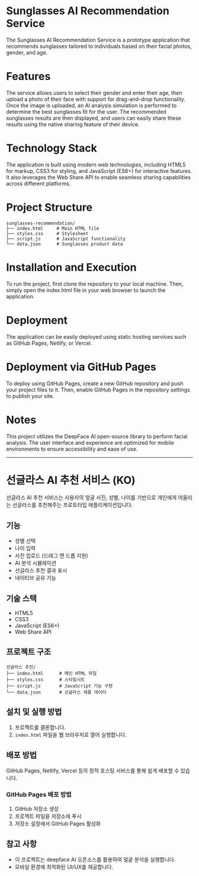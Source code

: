 # Sunglasses AI Recommendation Service
The Sunglasses AI Recommendation Service is a prototype application that recommends sunglasses tailored to individuals based on their facial photos, gender, and age.

# Features
The service allows users to select their gender and enter their age, then upload a photo of their face with support for drag-and-drop functionality. Once the image is uploaded, an AI analysis simulation is performed to determine the best sunglasses fit for the user. The recommended sunglasses results are then displayed, and users can easily share these results using the native sharing feature of their device.

# Technology Stack
The application is built using modern web technologies, including HTML5 for markup, CSS3 for styling, and JavaScript (ES6+) for interactive features. It also leverages the Web Share API to enable seamless sharing capabilities across different platforms.

# Project Structure

```
sunglasses-recommendation/
├── index.html     # Main HTML file
├── styles.css     # Stylesheet
├── script.js      # JavaScript functionality
└── data.json      # Sunglasses product data
```

# Installation and Execution
To run the project, first clone the repository to your local machine. Then, simply open the index.html file in your web browser to launch the application.

# Deployment
The application can be easily deployed using static hosting services such as GitHub Pages, Netlify, or Vercel.

# Deployment via GitHub Pages
To deploy using GitHub Pages, create a new GitHub repository and push your project files to it. Then, enable GitHub Pages in the repository settings to publish your site.

# Notes
This project utilizes the DeepFace AI open-source library to perform facial analysis. The user interface and experience are optimized for mobile environments to ensure accessibility and ease of use.

---------------------------------------------------------------------------------------------------------------

# 선글라스 AI 추천 서비스 (KO)

선글라스 AI 추천 서비스는 사용자의 얼굴 사진, 성별, 나이를 기반으로 개인에게 어울리는 선글라스를 추천해주는 프로토타입 애플리케이션입니다.

## 기능

- 성별 선택
- 나이 입력
- 사진 업로드 (드래그 앤 드롭 지원)
- AI 분석 시뮬레이션
- 선글라스 추천 결과 표시
- 네이티브 공유 기능

## 기술 스택

- HTML5
- CSS3
- JavaScript (ES6+)
- Web Share API

## 프로젝트 구조

```
선글라스 추천/
├── index.html      # 메인 HTML 파일
├── styles.css      # 스타일시트
├── script.js       # JavaScript 기능 구현
└── data.json       # 선글라스 제품 데이터
```

## 설치 및 실행 방법

1. 프로젝트를 클론합니다.
2. `index.html` 파일을 웹 브라우저로 열어 실행합니다.

## 배포 방법

GitHub Pages, Netlify, Vercel 등의 정적 호스팅 서비스를 통해 쉽게 배포할 수 있습니다.

### GitHub Pages 배포 방법

1. GitHub 저장소 생성
2. 프로젝트 파일을 저장소에 푸시
3. 저장소 설정에서 GitHub Pages 활성화

## 참고 사항

- 이 프로젝트는 deepface AI 오픈소스를 활용하여 얼굴 분석을 실행합니다.
- 모바일 환경에 최적화된 UI/UX를 제공합니다.